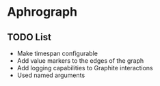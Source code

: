 # Aphrograph

## TODO List

* Make timespan configurable
* Add value markers to the edges of the graph
* Add logging capabilities to Graphite interactions
* Used named arguments
